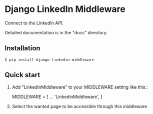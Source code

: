 # Django LinkedIn Middleware

Connect to the LinkedIn API.

Detailed documentation is in the "docs" directory.


## Installation
```
$ pip install django-linkedin-middleware
```



## Quick start

1. Add "LinkedinMiddleware" to your MIDDLEWARE setting like this::

    MIDDLEWARE = [
        ...
        'LinkedinMiddleware',
    ]

2. Select the wanted page to be accessible through this middleware